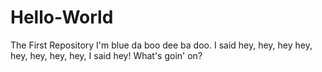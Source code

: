 # Hello-World
The First Repository
I'm blue da boo dee ba doo.
I said hey, hey, hey hey, hey, hey, hey, hey, I said hey! What's goin' on?
